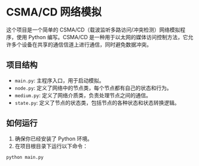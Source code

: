 # CSMA/CD 网络模拟

这个项目是一个简单的 CSMA/CD（载波监听多路访问/冲突检测）网络模拟程序，使用 Python 编写。CSMA/CD 是一种用于以太网的媒体访问控制方法，它允许多个设备在共享的通信信道上进行通信，同时避免数据冲突。

## 项目结构

- `main.py`: 主程序入口，用于启动模拟。
- `node.py`: 定义了网络中的节点类，每个节点都有自己的状态和行为。
- `medium.py`: 定义了网络介质类，负责处理节点之间的通信。
- `state.py`: 定义了节点的状态类，包括节点的各种状态和状态转换逻辑。

## 如何运行

1. 确保你已经安装了 Python 环境。
2. 在项目根目录下运行以下命令：

```bash
python main.py